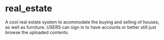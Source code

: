 # real_estate
A cool real estate system to acommodate the buying and selling of houses, as well as furniture.
USERS can sign in to have accounts or better still just browse the uploaded contents.
